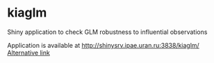kiaglm
======

Shiny application to check GLM robustness to influential observations

Application is available at http://shinysrv.ipae.uran.ru:3838/kiaglm/
[Alternative link](http://195.19.144.15:3838/kiaglm/)
